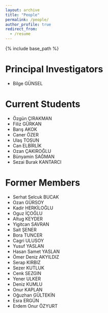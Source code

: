 ```yaml
---
layout: archive
title: "People"
permalink: /people/
author_profile: true
redirect_from:
  - /resume
---
```


{% include base_path %}

Principal Investigators
======
* Bilge GÜNSEL

Current Students
======
* Özgün ÇIRAKMAN
* Filiz GÜRKAN
* Barış AKOK
* Caner ÖZER
* Ulaş TOSUN
* Can ELBİRLİK
* Ozan ÇAKIROĞLU
* Bünyamin SAĞMAN
* Sezai Burak KANTARCI

Former Members
======
* Serhat Selcuk BUCAK
* Ozan GÜRSOY
* Kadir HERKİLOĞLU
* Oguz İÇOĞLU
* Altug KEYDER
* Yigitcan SAVRAN
* Sait ŞENER
* Bora TUNCER
* Cagri ULUSOY
* Yusuf YASLAN
* Hasan Samet YASLAN
* Ömer Deniz AKYILDIZ
* Serap KIRBIZ
* Sezer KUTLUK
* Cenk SEZGIN 
* Yener ULKER
* Deniz KUMLU
* Onur KAPLAN
* Oğuzhan GÜLTEKİN
* Esra ERGÜN
* Erdem Onur ÖZYURT
  
